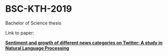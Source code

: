 # BSC-KTH-2019
Bachelor of Science thesis

Link to paper:

[**Sentiment and growth of different news categories on Twitter: A study in Natural Language Processing**](http://urn.kb.se/resolve?urn=urn:nbn:se:kth:diva-259986)  
